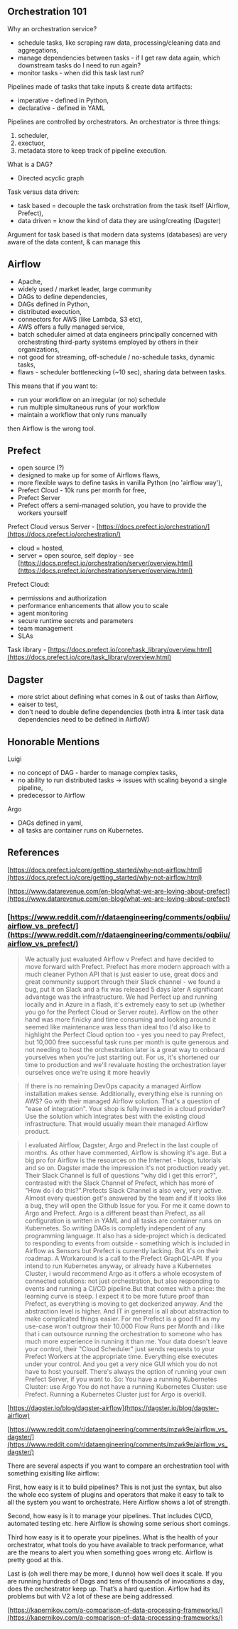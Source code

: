 ## Orchestration 101

Why an orchestration service?

- schedule tasks, like scraping raw data, processing/cleaning data and aggregations,
- manage dependencies between tasks - if I get raw data again, which downstream tasks do I need to run again?
- monitor tasks - when did this task last run?

Pipelines made of tasks that take inputs & create data artifacts:

- imperative - defined in Python,
- declarative - defined in YAML

Pipelines are controlled by orchestrators.  An orchestrator is three things:

1. scheduler,
2. exectuor,
3. metadata store to keep track of pipeline execution.

What is a DAG?

- Directed acyclic graph

Task versus data driven:
- task based =  decouple the task orchstration from the task itself (Airflow, Prefect),
- data driven =  know the kind of data they are using/creating (Dagster)

Argument for task based is that modern data systems (databases) are very aware of the data content, & can manage this

## Airflow

- Apache,
- widely used / market leader, large community
- DAGs to define dependencies,
- DAGs defined in Python,
- distributed execution,
- connectors for AWS (like Lambda, S3 etc),
- AWS offers a fully managed service,
- batch scheduler aimed at data engineers principally concerned with orchestrating third-party systems employed by others in their organizations,
- not good for streaming, off-schedule / no-schedule tasks, dynamic tasks,
- flaws - scheduler bottlenecking (~10 sec), sharing data between tasks.

This means that if you want to:

- run your workflow on an irregular (or no) schedule
- run multiple simultaneous runs of your workflow
- maintain a workflow that only runs manually

then Airflow is the wrong tool.

## Prefect

- open source (?)
- designed to make up for some of Airflows flaws,
- more flexible ways to define tasks in vanilla Python (no 'airflow way'),
- Prefect Cloud - 10k runs per month for free,
- Prefect Server
- Prefect offers a semi-managed solution, you have to provide the workers yourself

Prefect Cloud versus Server - [https://docs.prefect.io/orchestration/](https://docs.prefect.io/orchestration/)

- cloud = hosted,
- server = open source, self deploy - see [https://docs.prefect.io/orchestration/server/overview.html](https://docs.prefect.io/orchestration/server/overview.html)

Prefect Cloud:

- permissions and authorization
- performance enhancements that allow you to scale
- agent monitoring
- secure runtime secrets and parameters
- team management
- SLAs

Task library - [https://docs.prefect.io/core/task_library/overview.html](https://docs.prefect.io/core/task_library/overview.html)

## Dagster

- more strict about defining what comes in & out of tasks than Airflow,
- eaiser to test,
- don't need to double define dependencies (both intra & inter task data dependencies need to be defined in AirfloW)

## Honorable Mentions

Luigi 

- no concept of DAG - harder to manage complex tasks,
- no ability to run distributed tasks → issues with scaling beyond a single pipeline,
- predecessor to Airflow

Argo

- DAGs defined in yaml,
- all tasks are container runs on Kubernetes.

## References

[https://docs.prefect.io/core/getting_started/why-not-airflow.html](https://docs.prefect.io/core/getting_started/why-not-airflow.html)

[https://www.datarevenue.com/en-blog/what-we-are-loving-about-prefect](https://www.datarevenue.com/en-blog/what-we-are-loving-about-prefect)

### [https://www.reddit.com/r/dataengineering/comments/oqbiiu/airflow_vs_prefect/](https://www.reddit.com/r/dataengineering/comments/oqbiiu/airflow_vs_prefect/)

> We actually just evaluated Airflow v Prefect and have decided to move forward with Prefect.
Prefect has more modern approach with a much cleaner Python API that is just easier to use, great docs and great community support through their Slack channel - we found a bug, put it on Slack and a fix was released 5 days later
A significant advantage was the infrastructure. We had Perfect up and running locally and in Azure in a flash, it's extremely easy to set up (whether you go for the Perfect Cloud or Server route). Airflow on the other hand was more finicky and time consuming and looking around it seemed like maintenance was less than ideal too
I'd also like to highlight the Perfect Cloud option too - yes you need to pay Prefect, but 10,000 free successful task runs per month is quite generous and not needing to host the orchestration later is a great way to onboard yourselves when you're just starting out. For us, it's shortened our time to production and we'll revaluate hosting the orchestration layer ourselves once we're using it more heavily

> If there is no remaining DevOps capacity a managed Airflow installation makes sense. Additionally, everything else is running on AWS? Go with their managed Airflow solution.
That's a question of "ease of integration". Your shop is fully invested in a cloud provider? Use the solution which integrates best with the existing cloud infrastructure. That would usually mean their managed Airflow product.

> I evaluated Airflow, Dagster, Argo and Prefect in the last couple of months.
As other have commented, Airflow is showing it's age. But a big pro for Airflow is the resources on the Internet - blogs, tutorials and so on.
Dagster made the impression it's not production ready yet. Their Slack Channel is full of questions "why did i get this error?", contrasted with the Slack Channel of Prefect, which has more of "How do i do this?".Prefects Slack Channel is also very, very active. Almost every question get's answered by the team and if it looks like a bug, they will open the Github Issue for you.
For me it came down to Argo and Prefect. Argo is a different beast than Prefect, as all configuration is written in YAML and all tasks are container runs on Kubernetes. So writing DAGs is completly independent of any programming language. It also has a side-project which is dedicated to responding to events from outside - something which is included in Airflow as Sensors but Prefect is currently lacking. But it's on their roadmap. A Workaround is a call to the Prefect GraphQL-API.
If you intend to run Kubernetes anyway, or already have a Kubernetes Cluster, i would recommend Argo as it offers a whole ecosystem of connected solutions: not just orchestration, but also responding to events and running a CI/CD pipeline.But that comes with a price: the learning curve is steep. I expect it to be more future proof than Prefect, as everything is moving to get dockerized anyway. And the abstraction level is higher. And IT in general is all about abstraction to make complicated things easier.
For me Prefect is a good fit as my use-case won't outgrow their 10.000 Flow Runs per Month and i like that i can outsource running the orchestration to someone who has much more experience in running it than me. Your data doesn't leave your control, their "Cloud Scheduler" just sends requests to your Prefect Workers at the appropriate time. Everything else executes under your control. And you get a very nice GUI which you do not have to host yourself. There's always the option of running your own Prefect Server, if you want to.
So:
You have a running Kubernetes Cluster: use Argo
You do not have a running Kubernetes Cluster: use Prefect. Running a Kubernetes Cluster just for Argo is overkill.

[https://dagster.io/blog/dagster-airflow](https://dagster.io/blog/dagster-airflow)

[https://www.reddit.com/r/dataengineering/comments/mzwk9e/airflow_vs_dagster/](https://www.reddit.com/r/dataengineering/comments/mzwk9e/airflow_vs_dagster/)

There are several aspects if you want to compare an orchestration tool with something exisiting like airflow:

First,
 how easy is it to build pipelines? This is not just the syntax, but 
also the whole eco system of plugins and operators that make it easy to 
talk to all the system you want to orchestrate. Here Airflow shows a lot
 of strength.

Second, how easy is 
it to manage your pipelines. That includes CI/CD, automated testing etc.
 here Airflow is showing some serious short comings.

Third
 how easy is it to operate your pipelines. What is the health of your 
orchestrator, what tools do you have available to track performance, 
what are the means to alert you when something goes wrong etc. Airflow 
is pretty good at this.

Last is 
(oh well there may be more, I dunno) how well does it scale. If you are 
running hundreds of Dags and tens of thousands of invocations a day, 
does the orchestrator keep up. That’s a hard question. Airflow had its 
problems but with V2 a lot of these are being addressed.

[https://kapernikov.com/a-comparison-of-data-processing-frameworks/](https://kapernikov.com/a-comparison-of-data-processing-frameworks/)
